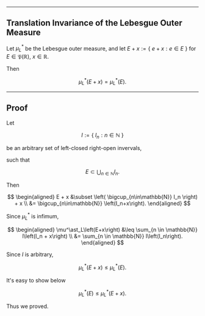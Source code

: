 
---
Translation Invariance of the Lebesgue Outer Measure
---

Let $\mu^*_L$ be the Lebesgue outer measure, and let $E+x := \{ \ e+x: e \in E \ \}$ for  $E \in \mathfrak{P}\left(\mathbb{R}\right)$, $x\in \mathbb{R}$.

Then

$$
\mu_L^\ast\left(E+x\right)
= \mu_L^\ast\left(E\right).
$$


---
Proof
---

Let

$$
I:=
\{ \ 
    I_n: n \in \mathbb{N} 
\ \}
$$

be an arbitrary set of left-closed right-open invervals,

such that

$$
E
\subset
\bigcup_{n \in \mathbb{N}}
I_n.
$$


<!-- 
so as 

$$
\left(
    \bigcup_{n\in\mathbb{N}}I_n
\right)  + x,
$$ -->

Then

$$
\begin{aligned}
E + x
&\subset
\left(
    \bigcup_{n\in\mathbb{N}}
    I_n
\right) + x \\
&=
\bigcup_{n\in\mathbb{N}}
\left(I_n+x\right).
\end{aligned}
$$

Since $\mu^\ast_L$ is infimum,

$$
\begin{aligned}
\mu^\ast_L\left(E+x\right)
&\leq
\sum_{n \in \mathbb{N}}
l\left(I_n + x\right) \\
&=
\sum_{n \in \mathbb{N}}
l\left(I_n\right).
\end{aligned}
$$

Since $I$ is arbitrary,

$$
\mu^\ast_L\left(E+x\right)
\leq
\mu^\ast_L\left(E\right).
$$

It's easy to show below

$$
\mu^\ast_L\left(E\right)
\leq
\mu^\ast_L\left(E+x\right).
$$

Thus we proved.